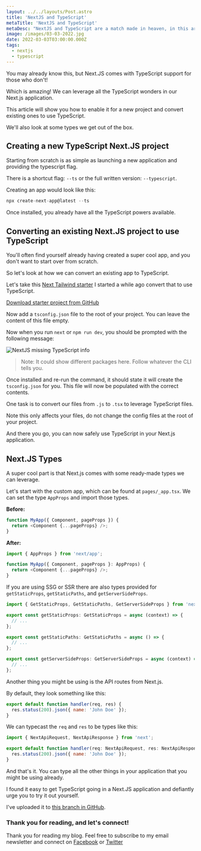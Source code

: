 ```yaml
---
layout: ../../layouts/Post.astro
title: 'NextJS and TypeScript'
metaTitle: 'NextJS and TypeScript'
metaDesc: "NextJS and TypeScript are a match made in heaven, in this article I'll show you how you can add TypeScript to your Next.JS app"
image: /images/03-03-2022.jpg
date: 2022-03-03T03:00:00.000Z
tags:
  - nextjs
  - typescript
---
```


You may already know this, but Next.JS comes with TypeScript support for those who don't!

Which is amazing!
We can leverage all the TypeScript wonders in our Next.js application.

This article will show you how to enable it for a new project and convert existing ones to use TypeScript.

We'll also look at some types we get out of the box.

## Creating a new TypeScript Next.JS project

Starting from scratch is as simple as launching a new application and providing the typescript flag.

There is a shortcut flag: `--ts` or the full written version: `--typescript`.

Creating an app would look like this:

```js
npx create-next-app@latest --ts
```

Once installed, you already have all the TypeScript powers available.

## Converting an existing Next.JS project to use TypeScript

You'll often find yourself already having created a super cool app, and you don't want to start over from scratch.

So let's look at how we can convert an existing app to TypeScript.

Let's take this [Next Tailwind starter](https://daily-dev-tips.com/posts/setting-up-nextjs-with-tailwind-css/) I started a while ago convert that to use TypeScript.

[Download starter project from GitHub](https://github.com/rebelchris/next-tailwind)

Now add a `tsconfig.json` file to the root of your project. You can leave the content of this file empty.

Now when you run `next` or `npm run dev`, you should be prompted with the following message:

![NextJS missing TypeScript info](https://cdn.hashnode.com/res/hashnode/image/upload/v1645507576443/Vlqo3_jbi.png)

> Note: It could show different packages here. Follow whatever the CLI tells you.

Once installed and re-run the command, it should state it will create the `tsconfig.json` for you.
This file will now be populated with the correct contents.

One task is to convert our files from `.js` to `.tsx` to leverage TypeScript files.

Note this only affects your files, do not change the config files at the root of your project.

And there you go, you can now safely use TypeScript in your Next.js application.

## Next.JS Types

A super cool part is that Next.js comes with some ready-made types we can leverage.

Let's start with the custom app, which can be found at `pages/_app.tsx`. We can set the type `AppProps` and import those types.

**Before:**

```js
function MyApp({ Component, pageProps }) {
  return <Component {...pageProps} />;
}
```

**After:**

```js
import { AppProps } from 'next/app';

function MyApp({ Component, pageProps }: AppProps) {
  return <Component {...pageProps} />;
}
```

If you are using SSG or SSR there are also types provided for `getStaticProps`, `getStaticPaths`, and `getServerSideProps`.

```js
import { GetStaticProps, GetStaticPaths, GetServerSideProps } from 'next';

export const getStaticProps: GetStaticProps = async (context) => {
  // ...
};

export const getStaticPaths: GetStaticPaths = async () => {
  // ...
};

export const getServerSideProps: GetServerSideProps = async (context) => {
  // ...
};
```

Another thing you might be using is the API routes from Next.js.

By default, they look something like this:

```js
export default function handler(req, res) {
  res.status(200).json({ name: 'John Doe' });
}
```

We can typecast the `req` and `res` to be types like this:

```js
import { NextApiRequest, NextApiResponse } from 'next';

export default function handler(req: NextApiRequest, res: NextApiResponse) {
  res.status(200).json({ name: 'John Doe' });
}
```

And that's it. You can type all the other things in your application that you might be using already.

I found it easy to get TypeScript going in a Next.JS application and defiantly urge you to try it out yourself.

I've uploaded it to [this branch in GitHub](https://github.com/rebelchris/next-tailwind/tree/feat-typescript).

### Thank you for reading, and let's connect!

Thank you for reading my blog. Feel free to subscribe to my email newsletter and connect on [Facebook](https://www.facebook.com/DailyDevTipsBlog) or [Twitter](https://twitter.com/DailyDevTips1)
